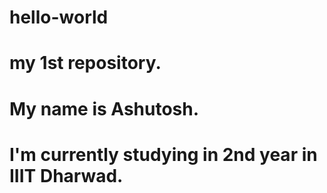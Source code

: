 # hello-world
# my 1st repository.
# My name is Ashutosh. 
# I'm currently studying in 2nd year in IIIT Dharwad.
